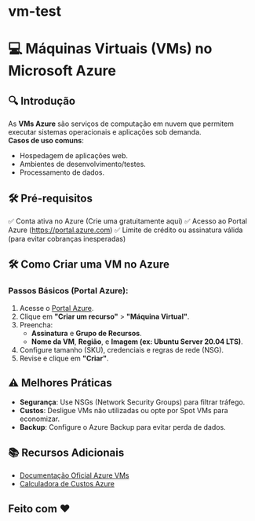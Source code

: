 # vm-test

# 💻 Máquinas Virtuais (VMs) no Microsoft Azure  

## 🔍 Introdução  
As **VMs Azure** são serviços de computação em nuvem que permitem executar sistemas operacionais e aplicações sob demanda.  
**Casos de uso comuns**:  
- Hospedagem de aplicações web.  
- Ambientes de desenvolvimento/testes.  
- Processamento de dados.  

##  🛠️ Pré-requisitos
✅ Conta ativa no Azure (Crie uma gratuitamente aqui)
✅ Acesso ao Portal Azure (https://portal.azure.com)
✅ Limite de crédito ou assinatura válida (para evitar cobranças inesperadas)


## 🛠️ Como Criar uma VM no Azure  
### Passos Básicos (Portal Azure):  
1. Acesse o [Portal Azure](https://portal.azure.com).  
2. Clique em **"Criar um recurso"** > **"Máquina Virtual"**.  
3. Preencha:  
   - **Assinatura** e **Grupo de Recursos**.  
   - **Nome da VM**, **Região**, e **Imagem (ex: Ubuntu Server 20.04 LTS)**.  
4. Configure tamanho (SKU), credenciais e regras de rede (NSG).  
5. Revise e clique em **"Criar"**.  


## ⚠️ Melhores Práticas  
- **Segurança**: Use NSGs (Network Security Groups) para filtrar tráfego.  
- **Custos**: Desligue VMs não utilizadas ou opte por Spot VMs para economizar.  
- **Backup**: Configure o Azure Backup para evitar perda de dados.  



## 📚 Recursos Adicionais  
- [Documentação Oficial Azure VMs](https://learn.microsoft.com/pt-br/azure/virtual-machines/)  
- [Calculadora de Custos Azure](https://azure.microsoft.com/pt-br/pricing/calculator/)  

## Feito com ❤️
